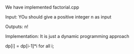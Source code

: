 We have implemented factorial.cpp

Input:
YOu should give a positive integer n as input

Outputs:
n!

Implementation:
It is just a dynamic programming approach

dp[i] = dp[i-1]*i for all i;
